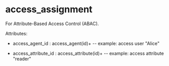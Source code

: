 # access_assignment

For Attribute-Based Access Control (ABAC).

Attributes:

* access_agent_id : access_agent(id)+ -- example: access user "Alice"

* access_attribute_id : access_attribute(id)+ -- example: access attribute "reader"
